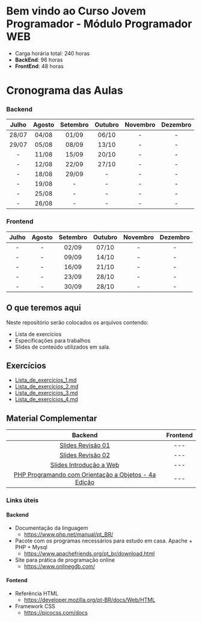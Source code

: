 # Bem vindo ao Curso   Jovem Programador - Módulo Programador WEB  

* Carga horária total: 240 horas
* **BackEnd**: 96 horas
* **FrontEnd**: 48 horas 

# Cronograma das Aulas
### Backend
| Julho |  Agosto | Setembro | Outubro | Novembro | Dezembro |
| :---: | :---: | :---: | :---: | :---: | :---: |
| 28/07 | 04/08 | 01/09 | 06/10 | - | - |
| 29/07 | 05/08 | 08/09 | 13/10 | - | - |
| -     | 11/08 | 15/09 | 20/10 | - | - |
| -     | 12/08 | 22/09 | 27/10 | - | - |
| -     | 18/08 | 29/09 | - | - | - |
| -     | 19/08 | - | - | - | - |
| -     | 25/08 | - | - | - | - |
| -     | 26/08 | - | - | - | - |

### Frontend
| Julho |  Agosto | Setembro | Outubro | Novembro | Dezembro |
| :---: | :---: | :---: | :---: | :---: | :---: |
| - | - | 02/09 | 07/10 | - | - |
| - | - | 09/09 | 14/10 | - | - |
| - | - | 16/09 | 21/10 | - | - |
| - | - | 23/09 | 28/10 | - | - |
| - | - | 30/09 | 28/10 | - | - |


## O que teremos aqui

Neste repositório serão colocados os arquivos contendo:
- Lista de exercícios 
- Especificações para trabalhos
- Slides de conteúdo utilizados em sala.

## Exercícios

- [Lista_de_exercícios_1.md](https://github.com/kohlerricardo/ProgramadorWebSenac/blob/main/Lista_de_exercicios_1.md)
- [Lista_de_exercícios_2.md](https://github.com/kohlerricardo/ProgramadorWebSenac/blob/main/Lista_de_exercicios_2.md)
- [Lista_de_exercícios_3.md](https://github.com/kohlerricardo/ProgramadorWebSenac/blob/main/Lista_de_exercicios_3.md)
- [Lista_de_exercícios_4.md](https://github.com/kohlerricardo/ProgramadorWebSenac/blob/main/Lista_de_exercicios_4.md)

## Material Complementar
| Backend | Frontend |
|:---:|:---:|
|[Slides Revisão 01](https://senacsc754-my.sharepoint.com/:b:/g/personal/ricardo_kohler_prof_sc_senac_br/EaSBPg_xgO5Mlp60gr8emXMBcUNwbGjCD5hbnwWP6EKZfA?e=FTpIZM) |---|
|[Slides Revisão 02](https://senacsc754-my.sharepoint.com/:b:/g/personal/ricardo_kohler_prof_sc_senac_br/EQ6ozBAL6DBAriefSOr9WiUBqnE5rXgSAJnvjl6zEQIi8w?e=WQ2E3i)|---|
|[Slides Introdução a Web](https://senacsc754-my.sharepoint.com/:b:/g/personal/ricardo_kohler_prof_sc_senac_br/EYHbfNmkmElJrX-Kp9VBIsoBwuZvPj0M8mkAf3Ow-xIBmw?e=ulR3Bz)|---|
|[PHP Programando com Orientação a Objetos - 4a Edição](https://annas-archive.org/md5/2c38271faa9a7200d42bbaefef9d74ba)|---|

### Links úteis
#### Backend
- Documentação da linguagem
    - https://www.php.net/manual/pt_BR/
- Pacote com os programas necessários para estudo em casa. Apache + PHP + Mysql 
    - https://www.apachefriends.org/pt_br/download.html
- Site para prática de programação online
    - https://www.onlinegdb.com/ 

#### Fontend

- Referência HTML
    - https://developer.mozilla.org/pt-BR/docs/Web/HTML
- Framework CSS
    - https://picocss.com/docs

